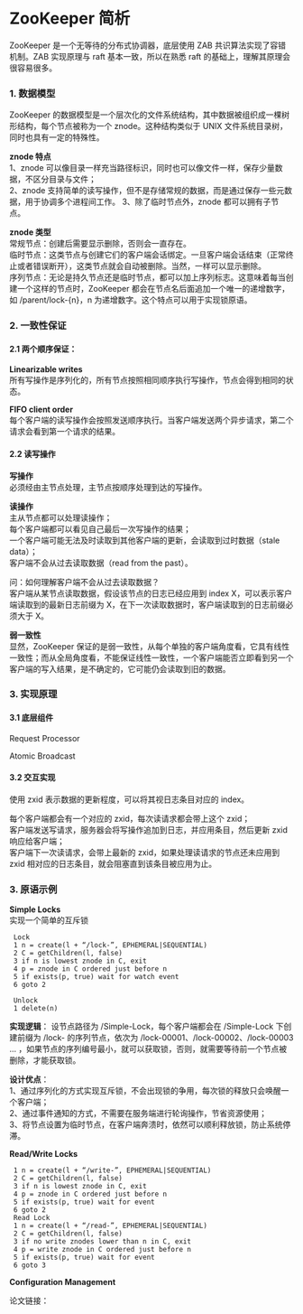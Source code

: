# ZooKeeper 简析

ZooKeeper 是一个无等待的分布式协调器，底层使用 ZAB 共识算法实现了容错机制。ZAB 实现原理与 raft 基本一致，所以在熟悉 raft 的基础上，理解其原理会很容易很多。

### 1. 数据模型
ZooKeeper 的数据模型是一个层次化的文件系统结构，其中数据被组织成一棵树形结构，每个节点被称为一个 znode。这种结构类似于 UNIX 文件系统目录树，同时也具有一定的特殊性。   

**znode 特点**   
1、znode 可以像目录一样充当路径标识，同时也可以像文件一样，保存少量数据，不区分目录与文件；   
2、znode 支持简单的读写操作，但不是存储常规的数据，而是通过保存一些元数据，用于协调多个进程间工作。
3、除了临时节点外，znode 都可以拥有子节点。  

**znode 类型**   
常规节点：创建后需要显示删除，否则会一直存在。  
临时节点：这类节点与创建它们的客户端会话绑定。一旦客户端会话结束（正常终止或者错误断开），这类节点就会自动被删除。当然，一样可以显示删除。   
序列节点：无论是持久节点还是临时节点，都可以加上序列标志。这意味着每当创建一个这样的节点时，ZooKeeper 都会在节点名后面追加一个唯一的递增数字，如 /parent/lock-{n}，n 为递增数字。这个特点可以用于实现锁原语。  

### 2. 一致性保证

#### 2.1 两个顺序保证：  
**Linearizable writes**       
所有写操作是序列化的，所有节点按照相同顺序执行写操作，节点会得到相同的状态。

**FIFO client order**   
每个客户端的读写操作会按照发送顺序执行。当客户端发送两个异步请求，第二个请求会看到第一个请求的结果。

#### 2.2 读写操作 
**写操作**  
必须经由主节点处理，主节点按顺序处理到达的写操作。

**读操作**   
主从节点都可以处理读操作；  
每个客户端都可以看见自己最后一次写操作的结果；  
一个客户端可能无法及时读取到其他客户端的更新，会读取到过时数据（stale data）；  
客户端不会从过去读取数据（read from the past）。   

问：如何理解客户端不会从过去读取数据？   
客户端从某节点读取数据，假设该节点的日志已经应用到 index X，可以表示客户端读取到的最新日志前缀为 X，在下一次读取数据时，客户端读取到的日志前缀必须大于 X。 

**弱一致性**   
显然，ZooKeeper 保证的是弱一致性，从每个单独的客户端角度看，它具有线性一致性；而从全局角度看，不能保证线性一致性，一个客户端能否立即看到另一个客户端的写入结果，是不确定的，它可能仍会读取到旧的数据。

### 3. 实现原理

#### 3.1 底层组件
Request Processor

Atomic Broadcast

#### 3.2 交互实现
使用 zxid 表示数据的更新程度，可以将其视日志条目对应的 index。   

每个客户端都会有一个对应的 zxid，每次读请求都会带上这个 zxid；   
客户端发送写请求，服务器会将写操作追加到日志，并应用条目，然后更新 zxid 响应给客户端；   
客户端下一次读请求，会带上最新的 zxid，如果处理读请求的节点还未应用到 zxid 相对应的日志条目，就会阻塞直到该条目被应用为止。


### 3. 原语示例

**Simple Locks**    
实现一个简单的互斥锁
```
 Lock
 1 n = create(l + “/lock-”, EPHEMERAL|SEQUENTIAL)
 2 C = getChildren(l, false)
 3 if n is lowest znode in C, exit
 4 p = znode in C ordered just before n
 5 if exists(p, true) wait for watch event
 6 goto 2

 Unlock
 1 delete(n)
```
**实现逻辑**： 设节点路径为 /Simple-Lock，每个客户端都会在 /Simple-Lock 下创建前缀为 /lock- 的序列节点，依次为 /lock-00001、/lock-00002、/lock-00003 ... ，如果节点的序列编号最小，就可以获取锁，否则，就需要等待前一个节点被删除，才能获取锁。   

**设计优点**：   
1、通过序列化的方式实现互斥锁，不会出现锁的争用，每次锁的释放只会唤醒一个客户端；    
2、通过事件通知的方式，不需要在服务端进行轮询操作，节省资源使用；   
3、将节点设置为临时节点，在客户端奔溃时，依然可以顺利释放锁，防止系统停滞。  

**Read/Write Locks**
```
 1 n = create(l + “/write-”, EPHEMERAL|SEQUENTIAL)
 2 C = getChildren(l, false)
 3 if n is lowest znode in C, exit
 4 p = znode in C ordered just before n
 5 if exists(p, true) wait for event
 6 goto 2
 Read Lock
 1 n = create(l + “/read-”, EPHEMERAL|SEQUENTIAL)
 2 C = getChildren(l, false)
 3 if no write znodes lower than n in C, exit
 4 p = write znode in C ordered just before n
 5 if exists(p, true) wait for event
 6 goto 3

```


**Configuration Management**


论文链接：
